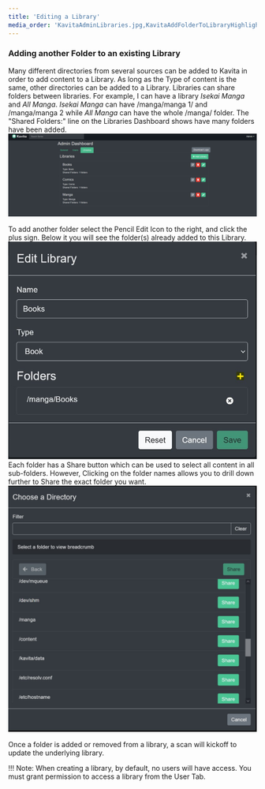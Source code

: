```yaml
---
title: 'Editing a Library'
media_order: 'KavitaAdminLibraries.jpg,KavitaAddFolderToLibraryHighlighted.jpg,KavitaDirectoryChoose.jpg'
---
```


### Adding another Folder to an existing Library

Many different directories from several sources can be added to Kavita in order to add content to a Library. As long as the Type of content is the same, other directories can be added to a Library. Libraries can share folders between libraries. For example, I can have a library _Isekai Manga_ and _All Manga_. _Isekai Manga_ can have /manga/manga 1/ and /manga/manga 2 while _All Manga_ can have the whole /manga/ folder. 
The "Shared Folders:" line on the Libraries Dashboard shows have many folders have been added.
![KavitaAdminLibraries](KavitaAdminLibraries.jpg "KavitaAdminLibraries")

To add another folder select the Pencil Edit Icon to the right, and click the plus sign. Below it you will see the folder(s) already added to this Library.
![KavitaAddFolderToLibraryHighlighted](KavitaAddFolderToLibraryHighlighted.jpg "KavitaAddFolderToLibraryHighlighted")
Each folder has a Share button which can be used to select all content in all sub-folders. However, Clicking on the folder names allows you to drill down further to Share the exact folder you want.
![KavitaDirectoryChoose](KavitaDirectoryChoose.jpg "KavitaDirectoryChoose")

Once a folder is added or removed from a library, a scan will kickoff to update the underlying library. 

!!! Note: When creating a library, by default, no users will have access. You must grant permission to access a library from the User Tab. 